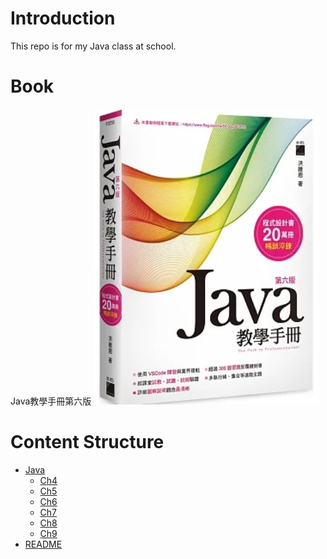 # Introduction
This repo is for my Java class at school.
# Book
Java教學手冊第六版
![Java book](image.png)
# Content Structure
- [Java](Java/)
    - [Ch4](Java/Ch4)
    - [Ch5](Java/Ch5)
    - [Ch6](Java/Ch6)
    - [Ch7](Java/Ch7)
    - [Ch8](Java/Ch8)
    - [Ch9](Java/Ch9)
- [README](README.md)